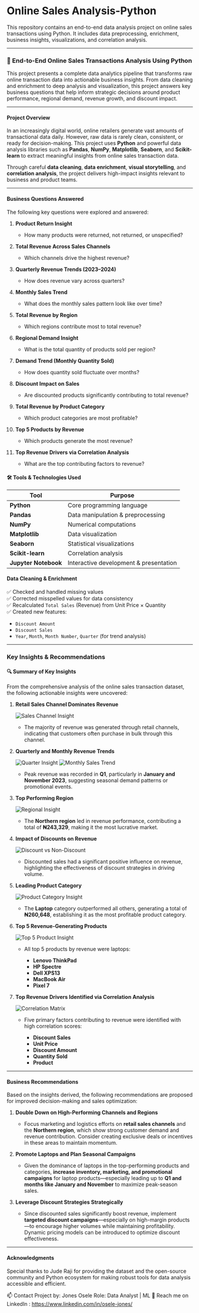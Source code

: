 # Online Sales Analysis-Python
This repository contains an end-to-end data analysis project on online sales transactions using Python. It includes data preprocessing, enrichment, business insights, visualizations, and correlation analysis.

-------

### 🛒 End-to-End Online Sales Transactions Analysis Using Python

This project presents a complete data analytics pipeline that transforms raw online transaction data into actionable business insights. From data cleaning and enrichment to deep analysis and visualization, this project answers key business questions that help inform strategic decisions around product performance, regional demand, revenue growth, and discount impact.

---

#### Project Overview

In an increasingly digital world, online retailers generate vast amounts of transactional data daily. However, raw data is rarely clean, consistent, or ready for decision-making. This project uses **Python** and powerful data analysis libraries such as **Pandas**, **NumPy**, **Matplotlib**, **Seaborn**, and **Scikit-learn** to extract meaningful insights from online sales transaction data.

Through careful **data cleaning**, **data enrichment**, **visual storytelling**, and **correlation analysis**, the project delivers high-impact insights relevant to business and product teams.

---

####  Business Questions Answered

The following key questions were explored and answered:

1. **Product Return Insight**  
   - How many products were returned, not returned, or unspecified?

2. **Total Revenue Across Sales Channels**  
   - Which channels drive the highest revenue?

3. **Quarterly Revenue Trends (2023–2024)**  
   - How does revenue vary across quarters?

4. **Monthly Sales Trend**  
   - What does the monthly sales pattern look like over time?

5. **Total Revenue by Region**  
   - Which regions contribute most to total revenue?

6. **Regional Demand Insight**  
   - What is the total quantity of products sold per region?

7. **Demand Trend (Monthly Quantity Sold)**  
   - How does quantity sold fluctuate over months?

8. **Discount Impact on Sales**  
   - Are discounted products significantly contributing to total revenue?

9. **Total Revenue by Product Category**  
   - Which product categories are most profitable?

10. **Top 5 Products by Revenue**  
    - Which products generate the most revenue?

11. **Top Revenue Drivers via Correlation Analysis**  
    - What are the top contributing factors to revenue?


#### 🛠️ Tools & Technologies Used

| Tool                 | Purpose                                     |
|----------------------|---------------------------------------------|
| **Python**           | Core programming language                   |
| **Pandas**           | Data manipulation & preprocessing           |
| **NumPy**            | Numerical computations                      |
| **Matplotlib**       | Data visualization                          |
| **Seaborn**          | Statistical visualizations                  |
| **Scikit-learn**     | Correlation analysis                        |
| **Jupyter Notebook** | Interactive development & presentation      |

#### Data Cleaning & Enrichment

✅ Checked and handled missing values  
✅ Corrected misspelled values for data consistency  
✅ Recalculated `Total Sales` (Revenue) from Unit Price × Quantity  
✅ Created new features:
- `Discount Amount`
- `Discount Sales`
- `Year`, `Month`, `Month Number`, `Quarter` (for trend analysis)

---
### Key Insights & Recommendations

#### 🔍 Summary of Key Insights

From the comprehensive analysis of the online sales transaction dataset, the following actionable insights were uncovered:

1. **Retail Sales Channel Dominates Revenue**

   ![Sales Channel Insight](https://github.com/user-attachments/assets/67bfc1e8-8137-41d5-947d-425c4c9e8931)
   * The majority of revenue was generated through retail channels, indicating that customers often purchase in bulk through this channel.


3. **Quarterly and Monthly Revenue Trends**

    ![Quarter Insight](https://github.com/user-attachments/assets/ef403a09-3f55-4ba1-a9e7-1a105c22b5a1)
    ![Monthly Sales Trend](https://github.com/user-attachments/assets/bbddfe06-5177-4c23-9197-706fc0e51c0f)
   * Peak revenue was recorded in **Q1**, particularly in **January and November 2023**, suggesting seasonal demand patterns or promotional events.


4. **Top Performing Region**

    ![Regional Insight](https://github.com/user-attachments/assets/e187b4b7-5856-447d-99d8-fc1fd7676214)
   * The **Northern region** led in revenue performance, contributing a total of **₦243,329**, making it the most lucrative market.


5. **Impact of Discounts on Revenue**

    ![Discount vs Non-Discount](https://github.com/user-attachments/assets/d9d33d95-33a4-4219-8f24-2a1ce6afa1e9)
   * Discounted sales had a significant positive influence on revenue, highlighting the effectiveness of discount strategies in driving volume.


6. **Leading Product Category**

   ![Product Category Insight](https://github.com/user-attachments/assets/a24f0f5a-146b-4ef6-9d01-c9c1806d93e1)
   * The **Laptop** category outperformed all others, generating a total of **₦260,648**, establishing it as the most profitable product category.


7. **Top 5 Revenue-Generating Products**

   ![Top 5 Product Insight](https://github.com/user-attachments/assets/7a751f93-8d8f-43e8-bf43-bbbf14507d96)

   * All top 5 products by revenue were laptops:

     * **Lenovo ThinkPad**
     * **HP Spectre**
     * **Dell XPS13**
     * **MacBook Air**
     * **Pixel 7**

8. **Top Revenue Drivers Identified via Correlation Analysis**

   ![Correlation Matrix](https://github.com/user-attachments/assets/9b4d4ac4-a62f-40f6-b6af-f8a0c78d4ac4)

   * Five primary factors contributing to revenue were identified with high correlation scores:

     * **Discount Sales**
     * **Unit Price**
     * **Discount Amount**
     * **Quantity Sold**
     * **Product**

---

#### Business Recommendations

Based on the insights derived, the following recommendations are proposed for improved decision-making and sales optimization:

1. **Double Down on High-Performing Channels and Regions**

   * Focus marketing and logistics efforts on **retail sales channels** and the **Northern region**, which show strong customer demand and revenue contribution. Consider creating exclusive deals or incentives in these areas to maintain momentum.

2. **Promote Laptops and Plan Seasonal Campaigns**

   * Given the dominance of laptops in the top-performing products and categories, **increase inventory, marketing, and promotional campaigns** for laptop products—especially leading up to **Q1 and months like January and November** to maximize peak-season sales.

3. **Leverage Discount Strategies Strategically**

   * Since discounted sales significantly boost revenue, implement **targeted discount campaigns**—especially on high-margin products—to encourage higher volumes while maintaining profitability. Dynamic pricing models can be introduced to optimize discount effectiveness.

---

#### Acknowledgments
Special thanks to Jude Raji for providing the dataset and the open-source community and Python ecosystem for making robust tools for data analysis accessible and efficient.

📫 Contact
Project by: Jones Osele
Role: Data Analyst | ML
📧 Reach me on LinkedIn : https://www.linkedin.com/in/osele-jones/



